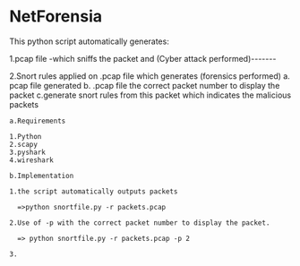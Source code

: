 # NetForensia


This python script automatically generates:
   
   
   1.pcap file -which sniffs the packet and (Cyber attack performed)-------
   
   
   2.Snort rules applied on .pcap file which generates (forensics performed)
    a. pcap file generated
    b. .pcap file the correct packet number to display the packet
    c.generate snort rules from this packet which indicates the malicious packets
    
    a.Requirements

    1.Python 
    2.scapy
    3.pyshark
    4.wireshark
    
    b.Implementation  
    
    1.the script automatically outputs packets 
          
      =>python snortfile.py -r packets.pcap
      
    2.Use of -p with the correct packet number to display the packet.
    
      => python snortfile.py -r packets.pcap -p 2
      
    3.
    
   

    
    
